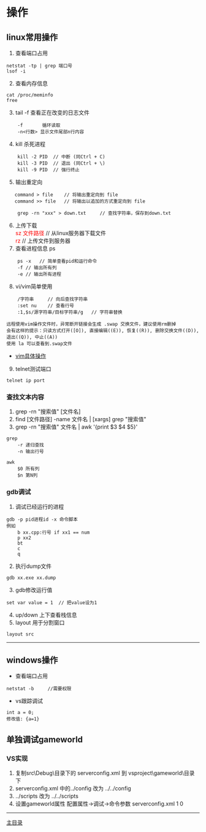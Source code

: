 # 操作

## linux常用操作
1. 查看端口占用
```
netstat -tp | grep 端口号
lsof -i
```
2. 查看内存信息
```
cat /proc/meminfo
free
```
3. tail -f 查看正在改变的日志文件
```
    -f       循环读取
    -n<行数> 显示文件尾部n行内容
```
4. kill 杀死进程
```
    kill -2 PID  // 中断 (同Ctrl + C)
    kill -3 PID  // 退出 (同Ctrl + \)
    kill -9 PID  // 强行终止
```
5. 输出重定向
```
   command > file    // 将输出重定向到 file  
   command >> file   // 将输出以追加的方式重定向到 file
```
```
    grep -rn "xxx" > down.txt     // 查找字符串，保存到down.txt
```
6. 上传下载  
    <font color=#ff0000>sz 文件路径</font>  // 从linux服务器下载文件  
    <font color=#ff0000>rz</font>  // 上传文件到服务器
7. 查看进程信息 ps
```
    ps -x   // 简单查看pid和运行命令
    -f // 输出所有列
    -e // 输出所有进程
```
8. vi/vim简单使用
```
    /字符串     // 向后查找字符串
    :set nu    // 查看行号 
    :1,$s/源字符串/目标字符串/g   // 字符串替换
```
```
远程使用vim操作文件时，异常断开链接会生成 .swap 交换文件，建议使用rm删掉  
会有这样的提示：只读方式打开([O]), 直接编辑((E)), 恢复((R)), 删除交换文件((D)), 退出((Q)), 中止((A))  
使用 la 可以查看到.swap文件
```
* [vim具体操作](./tool/picture/vi-vim.gif)  
9. telnet测试端口
```
telnet ip port
```
### 查找文本内容
1. grep -rn "搜索值" [文件名]
2. find [文件路径] -name 文件名 | [xargs] grep "搜索值"
3. grep -rn "搜索值" 文件名 | awk '{print $3 $4 $5}'  
```
grep
    -r 递归查找
    -n 输出行号

awk
    $0 所有列
    $n 第N列
```

### gdb调试
1. 调试已经运行的进程
```
gdb -p pid进程id -x 命令脚本
例如
    b xx.cpp:行号 if xx1 == num
    p xx2
    bt
    c
    q

```
2. 执行dump文件
```
gdb xx.exe xx.dump
```
3. gdb修改运行值
```
set var value = 1  // 把value设为1
```
4. up/down 上下查看栈信息
5. layout 用于分割窗口
```
layout src
```

---

## windows操作
- 查看端口占用
```
netstat -b     //需要权限
```
- vs跟踪调试
```
int a = 0;
修改值: {a=1}
```

## 单独调试gameworld
### VS实现
1. 复制src\Debug\目录下的 serverconfig.xml 到 vsproject\gameworld\目录下
2. serverconfig.xml 中的<ConfigDir>../config</ConfigDir> 改为 <ConfigDir>../../config</ConfigDir>
3. <ScriptDir>../scripts</ScriptrDir> 改为 <ScriptDir>../../scripts</ScriptrDir>
4. 设置gameworld属性 配置属性->调试->命令参数 serverconfig.xml 1 0  


---
[主目录](../README.md)